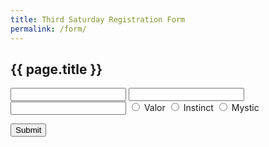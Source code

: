 ```yaml
---
title: Third Saturday Registration Form
permalink: /form/
---
```


## {{ page.title }}

<form>

  <input type="text" id="username" name="username" />

  <input type="number" id="level" name="level" />

  <input type="number" id="xp" name="xp" />

  <input type="radio" id="ValorTeam" name="team" value="Valor" />
    <label for="ValorTeam">Valor</label>

  <input type="radio" id="InstinctTeam" name="team" value="Instinct" />
    <label for="InstinctTeam">Instinct</label>

  <input type="radio" id="MysticTeam" name="team" value="Mystic" />
    <label for="MysticTeam">Mystic</label>

  <button type="submit" value="Submit">Submit</button>
    
</form>
